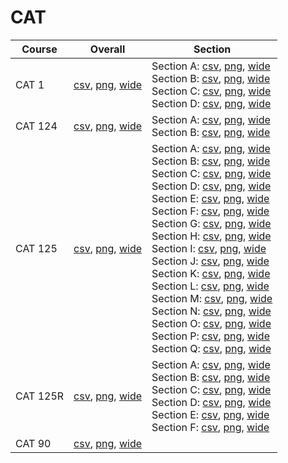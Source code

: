 # CAT

| Course | Overall | Section |
| ------ | ------- | ------- |
| CAT 1 | [csv](https://github.com/UCSD-Historical-Enrollment-Data/2023Fall/blob/main/overall/CAT%201.csv), [png](https://raw.githubusercontent.com/UCSD-Historical-Enrollment-Data/2023Fall/main/plot_overall/CAT%201.png), [wide](https://raw.githubusercontent.com/UCSD-Historical-Enrollment-Data/2023Fall/main/plot_overall_wide/CAT%201.png) | Section A: [csv](https://github.com/UCSD-Historical-Enrollment-Data/2023Fall/blob/main/section/CAT%201_A.csv), [png](https://raw.githubusercontent.com/UCSD-Historical-Enrollment-Data/2023Fall/main/plot_section/CAT%201_A.png), [wide](https://raw.githubusercontent.com/UCSD-Historical-Enrollment-Data/2023Fall/main/plot_section_wide/CAT%201_A.png)<br>Section B: [csv](https://github.com/UCSD-Historical-Enrollment-Data/2023Fall/blob/main/section/CAT%201_B.csv), [png](https://raw.githubusercontent.com/UCSD-Historical-Enrollment-Data/2023Fall/main/plot_section/CAT%201_B.png), [wide](https://raw.githubusercontent.com/UCSD-Historical-Enrollment-Data/2023Fall/main/plot_section_wide/CAT%201_B.png)<br>Section C: [csv](https://github.com/UCSD-Historical-Enrollment-Data/2023Fall/blob/main/section/CAT%201_C.csv), [png](https://raw.githubusercontent.com/UCSD-Historical-Enrollment-Data/2023Fall/main/plot_section/CAT%201_C.png), [wide](https://raw.githubusercontent.com/UCSD-Historical-Enrollment-Data/2023Fall/main/plot_section_wide/CAT%201_C.png)<br>Section D: [csv](https://github.com/UCSD-Historical-Enrollment-Data/2023Fall/blob/main/section/CAT%201_D.csv), [png](https://raw.githubusercontent.com/UCSD-Historical-Enrollment-Data/2023Fall/main/plot_section/CAT%201_D.png), [wide](https://raw.githubusercontent.com/UCSD-Historical-Enrollment-Data/2023Fall/main/plot_section_wide/CAT%201_D.png) |
| CAT 124 | [csv](https://github.com/UCSD-Historical-Enrollment-Data/2023Fall/blob/main/overall/CAT%20124.csv), [png](https://raw.githubusercontent.com/UCSD-Historical-Enrollment-Data/2023Fall/main/plot_overall/CAT%20124.png), [wide](https://raw.githubusercontent.com/UCSD-Historical-Enrollment-Data/2023Fall/main/plot_overall_wide/CAT%20124.png) | Section A: [csv](https://github.com/UCSD-Historical-Enrollment-Data/2023Fall/blob/main/section/CAT%20124_A.csv), [png](https://raw.githubusercontent.com/UCSD-Historical-Enrollment-Data/2023Fall/main/plot_section/CAT%20124_A.png), [wide](https://raw.githubusercontent.com/UCSD-Historical-Enrollment-Data/2023Fall/main/plot_section_wide/CAT%20124_A.png)<br>Section B: [csv](https://github.com/UCSD-Historical-Enrollment-Data/2023Fall/blob/main/section/CAT%20124_B.csv), [png](https://raw.githubusercontent.com/UCSD-Historical-Enrollment-Data/2023Fall/main/plot_section/CAT%20124_B.png), [wide](https://raw.githubusercontent.com/UCSD-Historical-Enrollment-Data/2023Fall/main/plot_section_wide/CAT%20124_B.png) |
| CAT 125 | [csv](https://github.com/UCSD-Historical-Enrollment-Data/2023Fall/blob/main/overall/CAT%20125.csv), [png](https://raw.githubusercontent.com/UCSD-Historical-Enrollment-Data/2023Fall/main/plot_overall/CAT%20125.png), [wide](https://raw.githubusercontent.com/UCSD-Historical-Enrollment-Data/2023Fall/main/plot_overall_wide/CAT%20125.png) | Section A: [csv](https://github.com/UCSD-Historical-Enrollment-Data/2023Fall/blob/main/section/CAT%20125_A.csv), [png](https://raw.githubusercontent.com/UCSD-Historical-Enrollment-Data/2023Fall/main/plot_section/CAT%20125_A.png), [wide](https://raw.githubusercontent.com/UCSD-Historical-Enrollment-Data/2023Fall/main/plot_section_wide/CAT%20125_A.png)<br>Section B: [csv](https://github.com/UCSD-Historical-Enrollment-Data/2023Fall/blob/main/section/CAT%20125_B.csv), [png](https://raw.githubusercontent.com/UCSD-Historical-Enrollment-Data/2023Fall/main/plot_section/CAT%20125_B.png), [wide](https://raw.githubusercontent.com/UCSD-Historical-Enrollment-Data/2023Fall/main/plot_section_wide/CAT%20125_B.png)<br>Section C: [csv](https://github.com/UCSD-Historical-Enrollment-Data/2023Fall/blob/main/section/CAT%20125_C.csv), [png](https://raw.githubusercontent.com/UCSD-Historical-Enrollment-Data/2023Fall/main/plot_section/CAT%20125_C.png), [wide](https://raw.githubusercontent.com/UCSD-Historical-Enrollment-Data/2023Fall/main/plot_section_wide/CAT%20125_C.png)<br>Section D: [csv](https://github.com/UCSD-Historical-Enrollment-Data/2023Fall/blob/main/section/CAT%20125_D.csv), [png](https://raw.githubusercontent.com/UCSD-Historical-Enrollment-Data/2023Fall/main/plot_section/CAT%20125_D.png), [wide](https://raw.githubusercontent.com/UCSD-Historical-Enrollment-Data/2023Fall/main/plot_section_wide/CAT%20125_D.png)<br>Section E: [csv](https://github.com/UCSD-Historical-Enrollment-Data/2023Fall/blob/main/section/CAT%20125_E.csv), [png](https://raw.githubusercontent.com/UCSD-Historical-Enrollment-Data/2023Fall/main/plot_section/CAT%20125_E.png), [wide](https://raw.githubusercontent.com/UCSD-Historical-Enrollment-Data/2023Fall/main/plot_section_wide/CAT%20125_E.png)<br>Section F: [csv](https://github.com/UCSD-Historical-Enrollment-Data/2023Fall/blob/main/section/CAT%20125_F.csv), [png](https://raw.githubusercontent.com/UCSD-Historical-Enrollment-Data/2023Fall/main/plot_section/CAT%20125_F.png), [wide](https://raw.githubusercontent.com/UCSD-Historical-Enrollment-Data/2023Fall/main/plot_section_wide/CAT%20125_F.png)<br>Section G: [csv](https://github.com/UCSD-Historical-Enrollment-Data/2023Fall/blob/main/section/CAT%20125_G.csv), [png](https://raw.githubusercontent.com/UCSD-Historical-Enrollment-Data/2023Fall/main/plot_section/CAT%20125_G.png), [wide](https://raw.githubusercontent.com/UCSD-Historical-Enrollment-Data/2023Fall/main/plot_section_wide/CAT%20125_G.png)<br>Section H: [csv](https://github.com/UCSD-Historical-Enrollment-Data/2023Fall/blob/main/section/CAT%20125_H.csv), [png](https://raw.githubusercontent.com/UCSD-Historical-Enrollment-Data/2023Fall/main/plot_section/CAT%20125_H.png), [wide](https://raw.githubusercontent.com/UCSD-Historical-Enrollment-Data/2023Fall/main/plot_section_wide/CAT%20125_H.png)<br>Section I: [csv](https://github.com/UCSD-Historical-Enrollment-Data/2023Fall/blob/main/section/CAT%20125_I.csv), [png](https://raw.githubusercontent.com/UCSD-Historical-Enrollment-Data/2023Fall/main/plot_section/CAT%20125_I.png), [wide](https://raw.githubusercontent.com/UCSD-Historical-Enrollment-Data/2023Fall/main/plot_section_wide/CAT%20125_I.png)<br>Section J: [csv](https://github.com/UCSD-Historical-Enrollment-Data/2023Fall/blob/main/section/CAT%20125_J.csv), [png](https://raw.githubusercontent.com/UCSD-Historical-Enrollment-Data/2023Fall/main/plot_section/CAT%20125_J.png), [wide](https://raw.githubusercontent.com/UCSD-Historical-Enrollment-Data/2023Fall/main/plot_section_wide/CAT%20125_J.png)<br>Section K: [csv](https://github.com/UCSD-Historical-Enrollment-Data/2023Fall/blob/main/section/CAT%20125_K.csv), [png](https://raw.githubusercontent.com/UCSD-Historical-Enrollment-Data/2023Fall/main/plot_section/CAT%20125_K.png), [wide](https://raw.githubusercontent.com/UCSD-Historical-Enrollment-Data/2023Fall/main/plot_section_wide/CAT%20125_K.png)<br>Section L: [csv](https://github.com/UCSD-Historical-Enrollment-Data/2023Fall/blob/main/section/CAT%20125_L.csv), [png](https://raw.githubusercontent.com/UCSD-Historical-Enrollment-Data/2023Fall/main/plot_section/CAT%20125_L.png), [wide](https://raw.githubusercontent.com/UCSD-Historical-Enrollment-Data/2023Fall/main/plot_section_wide/CAT%20125_L.png)<br>Section M: [csv](https://github.com/UCSD-Historical-Enrollment-Data/2023Fall/blob/main/section/CAT%20125_M.csv), [png](https://raw.githubusercontent.com/UCSD-Historical-Enrollment-Data/2023Fall/main/plot_section/CAT%20125_M.png), [wide](https://raw.githubusercontent.com/UCSD-Historical-Enrollment-Data/2023Fall/main/plot_section_wide/CAT%20125_M.png)<br>Section N: [csv](https://github.com/UCSD-Historical-Enrollment-Data/2023Fall/blob/main/section/CAT%20125_N.csv), [png](https://raw.githubusercontent.com/UCSD-Historical-Enrollment-Data/2023Fall/main/plot_section/CAT%20125_N.png), [wide](https://raw.githubusercontent.com/UCSD-Historical-Enrollment-Data/2023Fall/main/plot_section_wide/CAT%20125_N.png)<br>Section O: [csv](https://github.com/UCSD-Historical-Enrollment-Data/2023Fall/blob/main/section/CAT%20125_O.csv), [png](https://raw.githubusercontent.com/UCSD-Historical-Enrollment-Data/2023Fall/main/plot_section/CAT%20125_O.png), [wide](https://raw.githubusercontent.com/UCSD-Historical-Enrollment-Data/2023Fall/main/plot_section_wide/CAT%20125_O.png)<br>Section P: [csv](https://github.com/UCSD-Historical-Enrollment-Data/2023Fall/blob/main/section/CAT%20125_P.csv), [png](https://raw.githubusercontent.com/UCSD-Historical-Enrollment-Data/2023Fall/main/plot_section/CAT%20125_P.png), [wide](https://raw.githubusercontent.com/UCSD-Historical-Enrollment-Data/2023Fall/main/plot_section_wide/CAT%20125_P.png)<br>Section Q: [csv](https://github.com/UCSD-Historical-Enrollment-Data/2023Fall/blob/main/section/CAT%20125_Q.csv), [png](https://raw.githubusercontent.com/UCSD-Historical-Enrollment-Data/2023Fall/main/plot_section/CAT%20125_Q.png), [wide](https://raw.githubusercontent.com/UCSD-Historical-Enrollment-Data/2023Fall/main/plot_section_wide/CAT%20125_Q.png) |
| CAT 125R | [csv](https://github.com/UCSD-Historical-Enrollment-Data/2023Fall/blob/main/overall/CAT%20125R.csv), [png](https://raw.githubusercontent.com/UCSD-Historical-Enrollment-Data/2023Fall/main/plot_overall/CAT%20125R.png), [wide](https://raw.githubusercontent.com/UCSD-Historical-Enrollment-Data/2023Fall/main/plot_overall_wide/CAT%20125R.png) | Section A: [csv](https://github.com/UCSD-Historical-Enrollment-Data/2023Fall/blob/main/section/CAT%20125R_A.csv), [png](https://raw.githubusercontent.com/UCSD-Historical-Enrollment-Data/2023Fall/main/plot_section/CAT%20125R_A.png), [wide](https://raw.githubusercontent.com/UCSD-Historical-Enrollment-Data/2023Fall/main/plot_section_wide/CAT%20125R_A.png)<br>Section B: [csv](https://github.com/UCSD-Historical-Enrollment-Data/2023Fall/blob/main/section/CAT%20125R_B.csv), [png](https://raw.githubusercontent.com/UCSD-Historical-Enrollment-Data/2023Fall/main/plot_section/CAT%20125R_B.png), [wide](https://raw.githubusercontent.com/UCSD-Historical-Enrollment-Data/2023Fall/main/plot_section_wide/CAT%20125R_B.png)<br>Section C: [csv](https://github.com/UCSD-Historical-Enrollment-Data/2023Fall/blob/main/section/CAT%20125R_C.csv), [png](https://raw.githubusercontent.com/UCSD-Historical-Enrollment-Data/2023Fall/main/plot_section/CAT%20125R_C.png), [wide](https://raw.githubusercontent.com/UCSD-Historical-Enrollment-Data/2023Fall/main/plot_section_wide/CAT%20125R_C.png)<br>Section D: [csv](https://github.com/UCSD-Historical-Enrollment-Data/2023Fall/blob/main/section/CAT%20125R_D.csv), [png](https://raw.githubusercontent.com/UCSD-Historical-Enrollment-Data/2023Fall/main/plot_section/CAT%20125R_D.png), [wide](https://raw.githubusercontent.com/UCSD-Historical-Enrollment-Data/2023Fall/main/plot_section_wide/CAT%20125R_D.png)<br>Section E: [csv](https://github.com/UCSD-Historical-Enrollment-Data/2023Fall/blob/main/section/CAT%20125R_E.csv), [png](https://raw.githubusercontent.com/UCSD-Historical-Enrollment-Data/2023Fall/main/plot_section/CAT%20125R_E.png), [wide](https://raw.githubusercontent.com/UCSD-Historical-Enrollment-Data/2023Fall/main/plot_section_wide/CAT%20125R_E.png)<br>Section F: [csv](https://github.com/UCSD-Historical-Enrollment-Data/2023Fall/blob/main/section/CAT%20125R_F.csv), [png](https://raw.githubusercontent.com/UCSD-Historical-Enrollment-Data/2023Fall/main/plot_section/CAT%20125R_F.png), [wide](https://raw.githubusercontent.com/UCSD-Historical-Enrollment-Data/2023Fall/main/plot_section_wide/CAT%20125R_F.png) |
| CAT 90 | [csv](https://github.com/UCSD-Historical-Enrollment-Data/2023Fall/blob/main/overall/CAT%2090.csv), [png](https://raw.githubusercontent.com/UCSD-Historical-Enrollment-Data/2023Fall/main/plot_overall/CAT%2090.png), [wide](https://raw.githubusercontent.com/UCSD-Historical-Enrollment-Data/2023Fall/main/plot_overall_wide/CAT%2090.png) |  |
